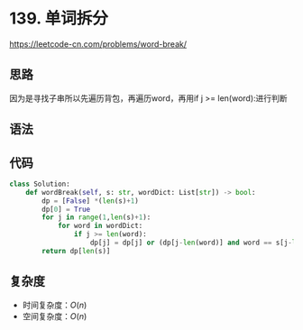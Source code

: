 # 139. 单词拆分
https://leetcode-cn.com/problems/word-break/
## 思路
因为是寻找子串所以先遍历背包，再遍历word，再用if j >= len(word):进行判断
## 语法

## 代码
```python
class Solution:
    def wordBreak(self, s: str, wordDict: List[str]) -> bool:
        dp = [False] *(len(s)+1)
        dp[0] = True
        for j in range(1,len(s)+1):
            for word in wordDict:
                if j >= len(word):
                    dp[j] = dp[j] or (dp[j-len(word)] and word == s[j-len(word) : j])
        return dp[len(s)]

```
## 复杂度
- 时间复杂度：$O(n)$ 
- 空间复杂度：$O(n)$
         